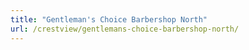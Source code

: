 ```yaml
---
title: "Gentleman's Choice Barbershop North"
url: /crestview/gentlemans-choice-barbershop-north/
---
```

